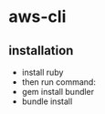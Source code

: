 # aws-cli

## installation

* install ruby
* then run command:
* gem install bundler
* bundle install
